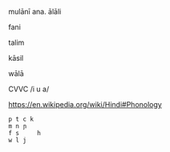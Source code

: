 mulānī ana. ālāli

fani

talim

kāsil

wālā

CVVC /i u a/

https://en.wikipedia.org/wiki/Hindi#Phonology

```
p t c k
m n ɲ
f s     h
w l j
```
